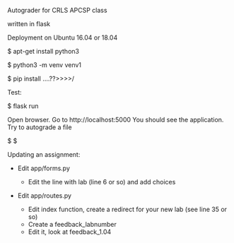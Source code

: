 Autograder for CRLS APCSP class


written in flask

Deployment on Ubuntu 16.04 or 18.04

$ apt-get install python3

$ python3 -m venv venv1 

$ pip install ....??>>>>/

Test:

$ flask run

Open browser.  Go to http://localhost:5000
You should see the application.
Try to autograde a file


$ <something about gunicorn here>
$ <something about ngnx here>





Updating an assignment:
* Edit app/forms.py
  - Edit the line with lab (line 6 or so) and add choices

* Edit app/routes.py
  - Edit index function, create a redirect for your new lab (see line 35 or so)
  - Create a feedback_labnumber
  - Edit it, look at feedback_1.04
  
